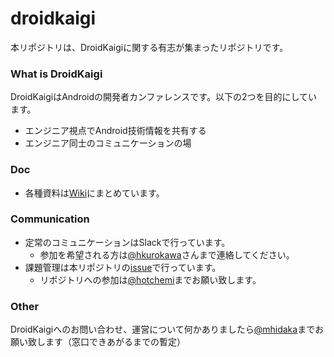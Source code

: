 droidkaigi
==========

本リポジトリは、DroidKaigiに関する有志が集まったリポジトリです。

### What is DroidKaigi

DroidKaigiはAndroidの開発者カンファレンスです。以下の2つを目的にしています。

- エンジニア視点でAndroid技術情報を共有する
- エンジニア同士のコミュニケーションの場

### Doc

- 各種資料は[Wiki](https://github.com/DroidKaigi/droidkaigi/wiki)にまとめています。

### Communication

- 定常のコミュニケーションはSlackで行っています。
  - 参加を希望される方は[@hkurokawa](https://github.com/hkurokawa)さんまで連絡してください。
- 課題管理は本リポジトリの[issue](https://github.com/hotchemi/droidkaigi/issues)で行っています。
  - リポジトリへの参加は[@hotchemi](https://github.com/hotchemi)までお願い致します。

### Other
DroidKaigiへのお問い合わせ、運営について何かありましたら[@mhidaka](https://github.com/mhidaka)までお願い致します（窓口できあがるまでの暫定）
